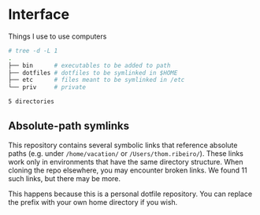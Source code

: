 # Interface

Things I use to use computers

```bash
# tree -d -L 1
.
├── bin      # executables to be added to path
├── dotfiles # dotfiles to be symlinked in $HOME
├── etc      # files meant to be symlinked in /etc
└── priv     # private

5 directories
```

## Absolute-path symlinks

This repository contains several symbolic links that reference
absolute paths (e.g. under `/home/vacation/` or `/Users/thom.ribeiro/`).
These links work only in environments that have the same directory
structure. When cloning the repo elsewhere, you may encounter broken
links. We found 11 such links, but there may be more.

This happens because this is a personal dotfile repository. You can
replace the prefix with your own home directory if you wish.

